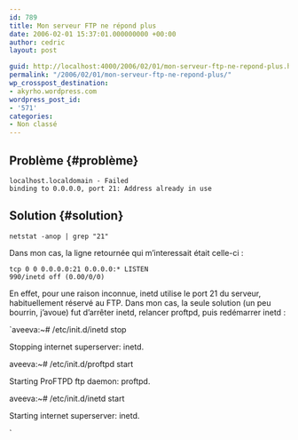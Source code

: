 ```yaml
---
id: 789
title: Mon serveur FTP ne répond plus
date: 2006-02-01 15:37:01.000000000 +00:00
author: cedric
layout: post

guid: http://localhost:4000/2006/02/01/mon-serveur-ftp-ne-repond-plus.html
permalink: "/2006/02/01/mon-serveur-ftp-ne-repond-plus/"
wp_crosspost_destination:
- akyrho.wordpress.com
wordpress_post_id:
- '571'
categories:
- Non classé
---
```

## Problème {#problème}

<code class="highlighter-rouge">localhost.localdomain - Failed binding to 0.0.0.0, port 21: Address already in use</code>

## Solution {#solution}

<code class="highlighter-rouge">netstat -anop | grep "21"</code>

Dans mon cas, la ligne retournée qui m’interessait était celle-ci :

<code class="highlighter-rouge">tcp        0      0 0.0.0.0:21              0.0.0.0:*               LISTEN     990/inetd           off (0.00/0/0)</code>

En effet, pour une raison inconnue, inetd utilise le port 21 du serveur, habituellement réservé au FTP. Dans mon cas, la seule solution (un peu bourrin, j’avoue) fut d’arrêter inetd, relancer proftpd, puis redémarrer inetd :

\`aveeva:~# /etc/init.d/inetd stop

Stopping internet superserver: inetd.

aveeva:~# /etc/init.d/proftpd start

Starting ProFTPD ftp daemon: proftpd.

aveeva:~# /etc/init.d/inetd start

Starting internet superserver: inetd.

\`